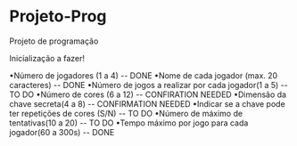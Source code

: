 # Projeto-Prog
Projeto de programação

Inicialização a fazer!

•Número de jogadores (1 a 4)  -- DONE
•Nome de cada jogador (max. 20 caracteres) -- DONE
•Número de jogos a realizar por cada jogador(1 a 5) -- TO DO
•Número de cores (6 a 12) -- CONFIRATION NEEDED
•Dimensão da chave secreta(4 a 8) -- CONFIRMATION NEEDED
•Indicar se a chave pode ter repetições de cores (S/N) -- TO DO
•Número de máximo de tentativas(10 a 20) -- TO DO
•Tempo máximo por jogo para cada jogador(60 a 300s) -- DONE
